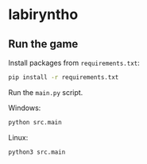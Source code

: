 # labiryntho

## Run the game
Install packages from `requirements.txt`:
```bash
pip install -r requirements.txt
```

Run the `main.py` script.

Windows:
```bash
python src.main
```
Linux:
```bash
python3 src.main
```

[//]: # (TODO: Add more info about the game)

